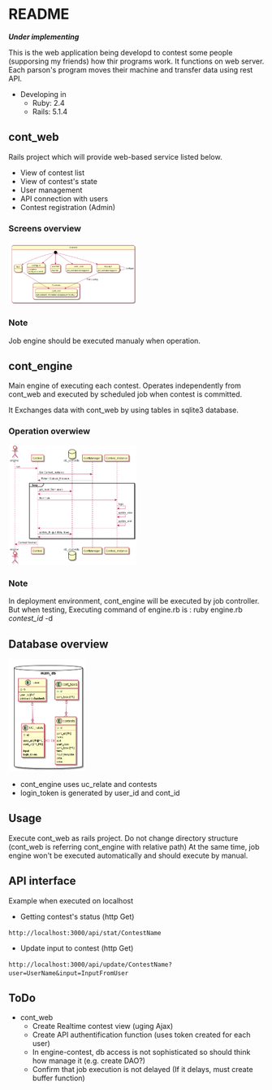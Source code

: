 # README

***Under implementing***

This is the web application being developd to contest some people (supporsing my friends) how thir programs work.
It functions on web server. Each parson's program moves their machine and transfer data using rest API.

* Developing in 
  - Ruby: 2.4
  - Rails: 5.1.4

## cont_web
Rails project which will provide web-based service listed below.
  - View of contest list
  - View of contest's state
  - User management
  - API connection with users
  - Contest registration (Admin)


### Screens overview
<img src="./doc/uml/screens.png" width=50% height=50%>

### Note
Job engine should be executed manualy when operation.


## cont_engine
Main engine of executing each contest.
Operates independently from cont_web and executed by scheduled job when contest is committed.

It Exchanges data with cont_web by using tables in sqlite3 database.

### Operation overwiew
<img src="./doc/uml/engine.png" width=50% height=50%>

### Note
In deployment environment, cont_engine will be executed by job controller.
But when testing, Executing command of engine.rb is : ruby engine.rb *contest_id* -d

## Database overview
<img src="./doc/uml/table.png" width=30% height=30%>

  - cont_engine uses uc_relate and contests
  - login_token is generated by user_id and cont_id


## Usage
Execute cont_web as rails project. Do not change directory structure (cont_web is referring cont_engine with relative path)
At the same time, job engine won't be executed automatically and should execute by manual.

## API interface
Example when executed on localhost
  - Getting contest's status (http Get)

`http://localhost:3000/api/stat/ContestName`
  - Update input to contest (http Get)

`http://localhost:3000/api/update/ContestName?user=UserName&input=InputFromUser`

## ToDo
* cont_web
  - Create Realtime contest view (uging Ajax)
  - Create API authentification function (uses token created for each user)
  - In engine-contest, db access is not sophisticated so should think how manage it (e.g. create DAO?)
  - Confirm that job execution is not delayed (If it delays, must create buffer function)
